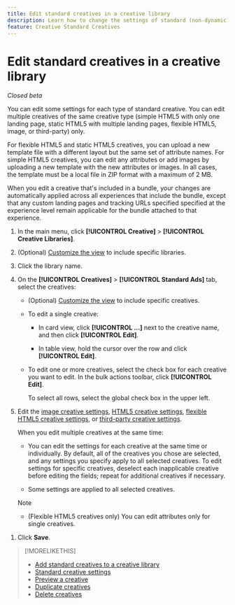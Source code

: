 ```yaml
---
title: Edit standard creatives in a creative library
description: Learn how to change the settings of standard (non-dynamic) creatives in a creative library.
feature: Creative Standard Creatives
---
```

# Edit standard creatives in a creative library

*Closed beta*

You can edit some settings for each type of standard creative. You can edit multiple creatives <!-- or creative variations --> of the same creative type (simple HTML5 with only one landing page, static HTML5 with multiple landing pages, flexible HTML5, image, or third-party<!-- , or dynamic -->) only.

For flexible HTML5 and static HTML5 creatives, you can upload a new template file with a different layout but the same set of attribute names. For simple HTML5 creatives, you can edit any attributes or add images by uploading a new template with the new attributes or images. In all cases, the template must be a local file in ZIP format with a maximum of 2 MB.

When you edit a creative <!-- or creative variation --> that's included in a bundle, your changes are automatically applied across all experiences that include the bundle, except that any custom landing pages and tracking URLs specified specified at the experience level remain applicable for the bundle attached to that experience.

1. In the main menu, click **[!UICONTROL Creative]** > **[!UICONTROL Creative Libraries]**.

1. (Optional) [Customize the view](/help/creative/introduction/customize-data-views.md) to include specific libraries.

1. Click the library name.

1. On the **[!UICONTROL Creatives]** > **[!UICONTROL Standard Ads]** tab, select the creatives:

   * (Optional) [Customize the view](/help/creative/introduction/customize-data-views.md) to include specific creatives.

   * To edit a single creative:
   
     * In card view, click **[!UICONTROL ...]** next to the creative name, and then click **[!UICONTROL Edit]**.
     
     * In table view, hold the cursor over the row and click **[!UICONTROL Edit]**.

   * To edit one or more creatives, select the check box for each creative you want to edit. In the bulk actions toolbar, click **[!UICONTROL Edit]**.
   
     To select all rows, select the global check box in the upper left.

1. Edit the [image creative settings](/help/creative/creative-libraries/creative-settings-standard.md#creative-settings-image), [HTML5 creative settings](/help/creative/creative-libraries/creative-settings-standard.md#creative-settings-html5), [flexible HTML5 creative settings](/help/creative/creative-libraries/creative-settings-standard.md#creative-settings-flexible-html5), or [third-party creative settings](/help/creative/creative-libraries/creative-settings-standard.md#creative-settings-third-party). <!-- , or [dynamic creative settings](/help/creative/creative-libraries/creative-settings-dynamic.md) -->

   When you edit multiple creatives at the same time:
  
   * You can edit the settings for each creative at the same time or individually. By default, all of the creatives you chose are selected, and any settings you specify apply to all selected creatives. To edit settings for specific creatives, deselect each inapplicable creative before editing the fields; repeat for additional creatives if necessary.
  
   * Some settings are applied to all selected creatives.

   >[!NOTE]
   >
   >* (Flexible HTML5 creatives only) You can edit attributes only for single creatives.<!-- Also, when you update the template for a parent creative with child variations, the variations are updated with any changes to the template layout, but the attribute values for the variation aren't changed. -->
   
<!-- Not there as of 1/16/25. If we do add it, verify the applicable ad types:   
1. (Flexible HTML5 [or third-party should be possible, but not so] creatives; optional) Once you've made your changes, click ![]() to preview the new creative. 
-->

1. Click **Save**.

<!-- Not there as of 1/16/25. If we do add it, add back in:
1. (Flexible HTML5 or third-party creatives; optional) Regenerate the thumbnail within the table view or cards view if the change isn't visible immediately.
-->

>[!MORELIKETHIS]
>
>* [Add standard creatives to a creative library](creative-add-standard.md)
>* [Standard creative settings](/help/creative/creative-libraries/creative-settings-standard.md)
>* [Preview a creative](/help/creative/creative-libraries/creative-preview.md)
>* [Duplicate creatives](/help/creative/creative-libraries/creative-duplicate.md)
>* [Delete creatives](/help/creative/creative-libraries/creative-delete.md)
